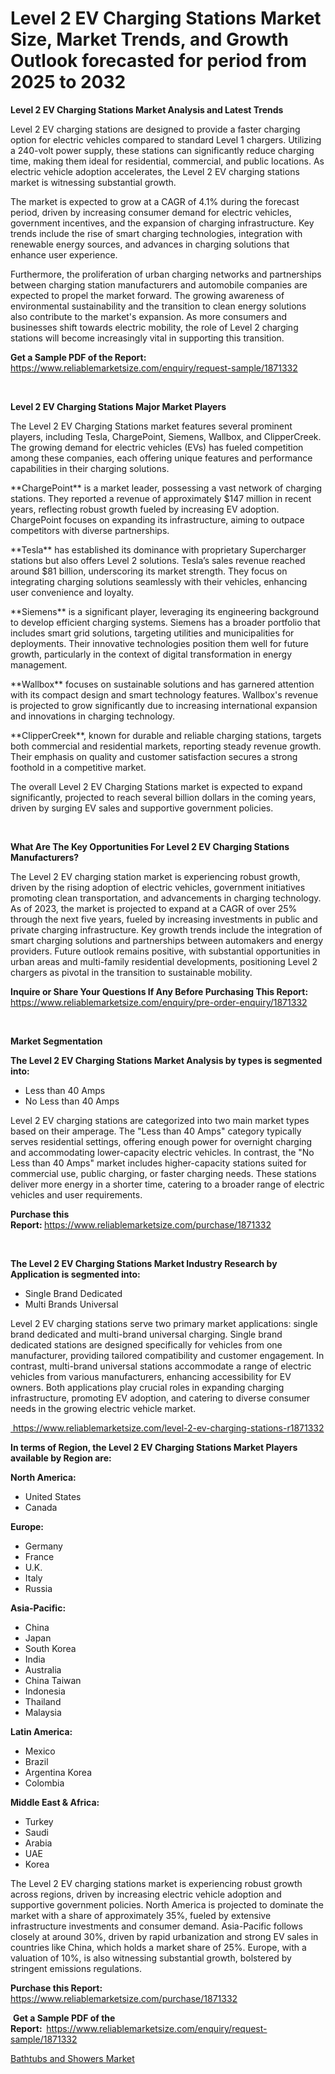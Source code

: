 <p><h1>Level 2 EV Charging Stations Market Size, Market Trends, and Growth Outlook forecasted for period from 2025 to 2032</h1></p><p><strong>Level 2 EV Charging Stations Market Analysis and Latest Trends</strong></p>
<p><p>Level 2 EV charging stations are designed to provide a faster charging option for electric vehicles compared to standard Level 1 chargers. Utilizing a 240-volt power supply, these stations can significantly reduce charging time, making them ideal for residential, commercial, and public locations. As electric vehicle adoption accelerates, the Level 2 EV charging stations market is witnessing substantial growth. </p><p>The market is expected to grow at a CAGR of 4.1% during the forecast period, driven by increasing consumer demand for electric vehicles, government incentives, and the expansion of charging infrastructure. Key trends include the rise of smart charging technologies, integration with renewable energy sources, and advances in charging solutions that enhance user experience. </p><p>Furthermore, the proliferation of urban charging networks and partnerships between charging station manufacturers and automobile companies are expected to propel the market forward. The growing awareness of environmental sustainability and the transition to clean energy solutions also contribute to the market's expansion. As more consumers and businesses shift towards electric mobility, the role of Level 2 charging stations will become increasingly vital in supporting this transition.</p></p>
<p><strong>Get a Sample PDF of the Report:&nbsp;</strong> <a href="https://www.reliablemarketsize.com/enquiry/request-sample/1871332?utm_campaign=2457&utm_medium=2&utm_source=Github&utm_content=ia&utm_term=04042025&utm_id=level-2-ev-charging-stations">https://www.reliablemarketsize.com/enquiry/request-sample/1871332</a></p>
<p>&nbsp;</p>
<p><strong>Level 2 EV Charging Stations Major Market Players</strong></p>
<p><p>The Level 2 EV Charging Stations market features several prominent players, including Tesla, ChargePoint, Siemens, Wallbox, and ClipperCreek. The growing demand for electric vehicles (EVs) has fueled competition among these companies, each offering unique features and performance capabilities in their charging solutions.</p><p>**ChargePoint** is a market leader, possessing a vast network of charging stations. They reported a revenue of approximately $147 million in recent years, reflecting robust growth fueled by increasing EV adoption. ChargePoint focuses on expanding its infrastructure, aiming to outpace competitors with diverse partnerships.</p><p>**Tesla** has established its dominance with proprietary Supercharger stations but also offers Level 2 solutions. Tesla’s sales revenue reached around $81 billion, underscoring its market strength. They focus on integrating charging solutions seamlessly with their vehicles, enhancing user convenience and loyalty.</p><p>**Siemens** is a significant player, leveraging its engineering background to develop efficient charging systems. Siemens has a broader portfolio that includes smart grid solutions, targeting utilities and municipalities for deployments. Their innovative technologies position them well for future growth, particularly in the context of digital transformation in energy management.</p><p>**Wallbox** focuses on sustainable solutions and has garnered attention with its compact design and smart technology features. Wallbox's revenue is projected to grow significantly due to increasing international expansion and innovations in charging technology.</p><p>**ClipperCreek**, known for durable and reliable charging stations, targets both commercial and residential markets, reporting steady revenue growth. Their emphasis on quality and customer satisfaction secures a strong foothold in a competitive market.</p><p>The overall Level 2 EV Charging Stations market is expected to expand significantly, projected to reach several billion dollars in the coming years, driven by surging EV sales and supportive government policies.</p></p>
<p>&nbsp;</p>
<p><strong>What Are The Key Opportunities For Level 2 EV Charging Stations Manufacturers?</strong></p>
<p><p>The Level 2 EV charging station market is experiencing robust growth, driven by the rising adoption of electric vehicles, government initiatives promoting clean transportation, and advancements in charging technology. As of 2023, the market is projected to expand at a CAGR of over 25% through the next five years, fueled by increasing investments in public and private charging infrastructure. Key growth trends include the integration of smart charging solutions and partnerships between automakers and energy providers. Future outlook remains positive, with substantial opportunities in urban areas and multi-family residential developments, positioning Level 2 chargers as pivotal in the transition to sustainable mobility.</p></p>
<p><strong>Inquire or Share Your Questions If Any Before Purchasing This Report:</strong> <a href="https://www.reliablemarketsize.com/enquiry/pre-order-enquiry/1871332?utm_campaign=2457&utm_medium=2&utm_source=Github&utm_content=ia&utm_term=04042025&utm_id=level-2-ev-charging-stations">https://www.reliablemarketsize.com/enquiry/pre-order-enquiry/1871332</a></p>
<p>&nbsp;</p>
<p><strong>Market Segmentation</strong></p>
<p><strong>The Level 2 EV Charging Stations Market Analysis by types is segmented into:</strong></p>
<p><ul><li>Less than 40 Amps</li><li>No Less than 40 Amps</li></ul></p>
<p><p>Level 2 EV charging stations are categorized into two main market types based on their amperage. The "Less than 40 Amps" category typically serves residential settings, offering enough power for overnight charging and accommodating lower-capacity electric vehicles. In contrast, the "No Less than 40 Amps" market includes higher-capacity stations suited for commercial use, public charging, or faster charging needs. These stations deliver more energy in a shorter time, catering to a broader range of electric vehicles and user requirements.</p></p>
<p><strong>Purchase this Report:&nbsp;</strong><a href="https://www.reliablemarketsize.com/purchase/1871332?utm_campaign=2457&utm_medium=2&utm_source=Github&utm_content=ia&utm_term=04042025&utm_id=level-2-ev-charging-stations">https://www.reliablemarketsize.com/purchase/1871332</a></p>
<p>&nbsp;</p>
<p><strong>The Level 2 EV Charging Stations Market Industry Research by Application is segmented into:</strong></p>
<p><ul><li>Single Brand Dedicated</li><li>Multi Brands Universal</li></ul></p>
<p><p>Level 2 EV charging stations serve two primary market applications: single brand dedicated and multi-brand universal charging. Single brand dedicated stations are designed specifically for vehicles from one manufacturer, providing tailored compatibility and customer engagement. In contrast, multi-brand universal stations accommodate a range of electric vehicles from various manufacturers, enhancing accessibility for EV owners. Both applications play crucial roles in expanding charging infrastructure, promoting EV adoption, and catering to diverse consumer needs in the growing electric vehicle market.</p></p>
<p><a href="https://www.reliablemarketsize.com/level-2-ev-charging-stations-r1871332?utm_campaign=2457&utm_medium=2&utm_source=Github&utm_content=ia&utm_term=04042025&utm_id=level-2-ev-charging-stations">&nbsp;https://www.reliablemarketsize.com/level-2-ev-charging-stations-r1871332</a></p>
<p><strong>In terms of Region, the Level 2 EV Charging Stations Market Players available by Region are:</strong></p>
<p>
    <p> <strong> North America: </strong>
        <ul>
            <li>United States</li>
            <li>Canada</li>
        </ul>
        </p> 
    <p> <strong> Europe: </strong>
        <ul>
            <li>Germany</li>
            <li>France</li>
            <li>U.K.</li>
            <li>Italy</li>
            <li>Russia</li>
        </ul>
        </p> 
    <p> <strong> Asia-Pacific: </strong>
        <ul>
            <li>China</li>
            <li>Japan</li>
            <li>South Korea</li>
            <li>India</li>
            <li>Australia</li>
            <li>China Taiwan</li>
            <li>Indonesia</li>
            <li>Thailand</li>
            <li>Malaysia</li>
        </ul>
        </p> 
    <p> <strong> Latin America: </strong>
        <ul>
            <li>Mexico</li>
            <li>Brazil</li>
            <li>Argentina Korea</li>
            <li>Colombia</li>
        </ul>
        </p> 
    <p> <strong> Middle East & Africa: </strong>
        <ul>
            <li>Turkey</li>
            <li>Saudi</li>
            <li>Arabia</li>
            <li>UAE</li>
            <li>Korea</li>
        </ul>
    </p>
    </p>
<p><p>The Level 2 EV charging stations market is experiencing robust growth across regions, driven by increasing electric vehicle adoption and supportive government policies. North America is projected to dominate the market with a share of approximately 35%, fueled by extensive infrastructure investments and consumer demand. Asia-Pacific follows closely at around 30%, driven by rapid urbanization and strong EV sales in countries like China, which holds a market share of 25%. Europe, with a valuation of 10%, is also witnessing substantial growth, bolstered by stringent emissions regulations.</p></p>
<p><strong>Purchase this Report: </strong><a href="https://www.reliablemarketsize.com/purchase/1871332?utm_campaign=2457&utm_medium=2&utm_source=Github&utm_content=ia&utm_term=04042025&utm_id=level-2-ev-charging-stations">https://www.reliablemarketsize.com/purchase/1871332</a></p>
<p>&nbsp;<strong>Get a Sample PDF of the Report:&nbsp;&nbsp;</strong><a href="https://www.reliablemarketsize.com/enquiry/request-sample/1871332?utm_campaign=2457&utm_medium=2&utm_source=Github&utm_content=ia&utm_term=04042025&utm_id=level-2-ev-charging-stations">https://www.reliablemarketsize.com/enquiry/request-sample/1871332</a></p>
<p><strong></strong></p>
<p><p><a href="https://github.com/pelahotayabe/Market-Research-Report-List-1/blob/main/bathtubs-and-showers-market.md?utm_campaign=2457&utm_medium=2&utm_source=Github&utm_content=ia&utm_term=04042025&utm_id=level-2-ev-charging-stations">Bathtubs and Showers Market</a></p></p>